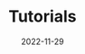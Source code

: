 ---
# ===== Title, summary, and position in the left sidebar =====
linktitle:  # Title shown in the left sidebar menu
summary:  # Summary of this post
weight: 10
# ============================================================

# ========== Basic metadata ==========
title: Tutorials
date: 2022-11-29
draft: false
# page type
authors:
  - admin
tags:
  - Project Management
categories:
  - Project Management
toc: true # Show table of contents
# ====================================

# ========== Advanced metadata =========
profile: false  # Show author profile?
reading_time: true # Show estimated reading time?
share: true  # Show social sharing links?
featured: true
comments: true  # Show comments?
disable_comment: false
commentable: true  # Allow visitors to comment? Supported by the Page, Post, and Book content types.
editable: false  # Allow visitors to edit the page? Supported by the Page, Post, and Book content types.

# Optional header image (relative to `assets/media/` folder).
header:
  caption: 
  image:  
---
